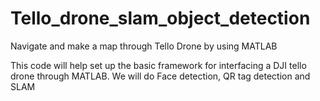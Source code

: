 # Tello_drone_slam_object_detection
Navigate and make a map through Tello Drone by using MATLAB 

This code will help set up the basic framework for interfacing a DJI tello drone through MATLAB. 
We will do Face detection, QR tag detection  and SLAM
